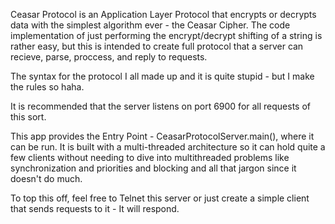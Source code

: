 Ceasar Protocol is an Application Layer Protocol that encrypts or decrypts data with the simplest algorithm ever - the Ceasar Cipher. The code implementation of just performing the encrypt/decrypt shifting of a string is rather easy, but this is intended to create full protocol that a server can recieve, parse, proccess, and reply to requests.

The syntax for the protocol I all made up and it is quite stupid - but I make the rules so haha.

It is recommended that the server listens on port 6900 for all requests of this sort.

This app provides the Entry Point - CeasarProtocolServer.main(), where it can be run. It is built with a multi-threaded architecture so it can hold quite a few clients without needing to dive into multithreaded problems like synchronization and priorities and blocking and all that jargon since it doesn't do much.

To top this off, feel free to Telnet this server or just create a simple client that sends requests to it - It will respond.



